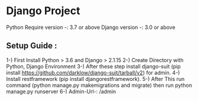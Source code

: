 # Django Project
 
Python Require version -: 3.7 or above
Django version -: 3.0 or above

## Setup Guide :
 1-) First Install Python > 3.6 and Django > 2.1.15
 2-) Create Directory with Python, Django Environment
 3-) After these step install django-suit (pip install https://github.com/darklow/django-suit/tarball/v2) for admin. 
 4-) Install restframework (pip install djangorestframework).
 5-) After This run command (python manage.py makemigrations and migrate) then run python manage.py runserver
 6-) Admin-Url-: /admin
